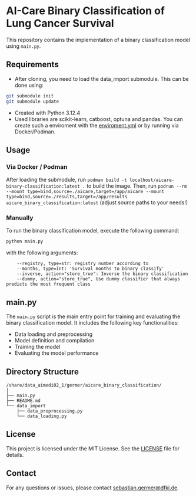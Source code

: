 # AI-Care Binary Classification of Lung Cancer Survival

This repository contains the implementation of a binary classification model using `main.py`.

## Requirements
- After cloning, you need to load the data_import submodule. This can be done using:
```bash
git submodule init
git submodule update
```

- Created with Python 3.12.4
- Used libraries are scikit-learn, catboost, optuna and pandas.
  You can create such a enviroment with the [enviroment.yml](enviroment.yml) or by running via Docker/Podman.

## Usage
### Via Docker / Podman
After loading the submodule, run `podman build -t localhost/aicare-binary-classification:latest .` to build the image.
Then, run `podrun --rm --mount type=bind,source=./aicare,target=/app/aicare --mount type=bind,source=./results,target=/app/results aicare_binary_classification:latest` (adjust source paths to your needs!)


### Manually
To run the binary classification model, execute the following command:

```bash
python main.py 
```
with the following arguments:
```
    --registry, type=str: registry number according to   
    --months, type=int: 'Survival months to binary classify'
    --inverse, action="store_true": Inverse the binary classification
    --dummy, action="store_true", Use dummy classifier that always predicts the most frequent class
```




## main.py

The `main.py` script is the main entry point for training and evaluating the binary classification model. It includes the following key functionalities:

- Data loading and preprocessing
- Model definition and compilation
- Training the model
- Evaluating the model performance

## Directory Structure

```
/share/data_aimedi02_1/germer/aicare_binary_classification/
│
├── main.py
├── README.md
└── data_import
    ├── data_preprocessing.py
    └── data_loading.py
```

## License

This project is licensed under the MIT License. See the [LICENSE](LICENSE) file for details.

## Contact

For any questions or issues, please contact [sebastian.germer@dfki.de](mailto:sebastian.germer@dfki.de).